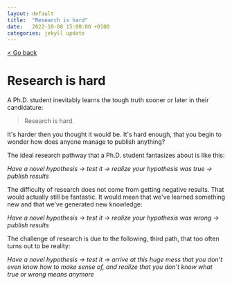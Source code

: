 ```yaml
---
layout: default
title:  "Research is hard"
date:   2022-10-08 15:00:00 +0100
categories: jekyll update
---
```


<p>
   <a href="/kamilazdybal.github.io/#blog">
      < Go back
  </a>
</p>

# Research is hard

A Ph.D. student inevitably learns the tough truth sooner or later in their candidature:

> Research is hard.

It's harder then you thought it would be. It's hard enough, that you begin to wonder how does anyone manage to publish anything?

The ideal research pathway that a Ph.D. student fantasizes about is like this:

*Have a novel hypothesis -> test it -> realize your hypothesis was true -> publish results*

The difficulty of research does not come from getting negative results. That would actually still be fantastic. It would mean that we've learned something new and that we've generated new knowledge:

*Have a novel hypothesis -> test it -> realize your hypothesis was wrong -> publish results*

The challenge of research is due to the following, third path, that too often turns out to be reality:

*Have a novel hypothesis -> test it -> arrive at this huge mess that you don't even know how to make sense of, and realize that you don't know what true or wrong means anymore*
